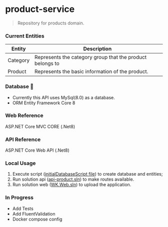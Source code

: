 # product-service

> Repository for products domain. 

### Current Entities

|Entity|Description|
|------|-----------|
|Category|Represents the category group that the product belongs to|
|Product|Represents the basic information of the product.|

### Database 📂

- Currently this API uses MySql(8.0) as a database.
- ORM Entity Framework Core 8

### Web Reference

ASP.NET Core MVC CORE (.Net8)

### API Reference

ASP.NET Core Web API (.Net8)

### Local Usage

1. Execute script ([initialDatabaseScript file](https://github.com/anderson-araujo-cavalcante/product-service/tree/main/api-product/database)) to create database and entities;
1. Run solution api ([api-product.sln](https://github.com/anderson-araujo-cavalcante/product-service/tree/main/api-product)) to make routes available.
1. Run solution web ([WK.Web.sln](https://github.com/anderson-araujo-cavalcante/product-service/tree/main/web/WK.Web)) to upload the application.

### In Progress

- Add Tests
- Add FluentValidation
- Docker compose config
